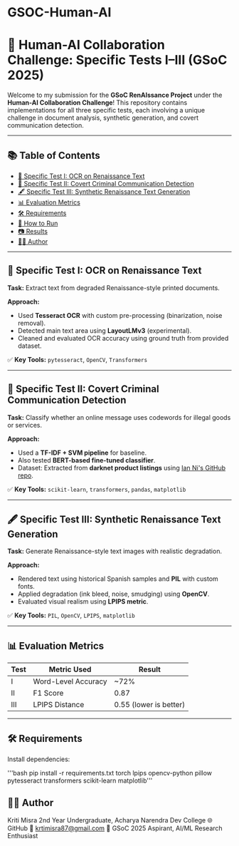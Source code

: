 # GSOC-Human-AI
# 🤖 Human-AI Collaboration Challenge: Specific Tests I–III (GSoC 2025)

Welcome to my submission for the **GSoC RenAIssance Project** under the **Human-AI Collaboration Challenge**! This repository contains implementations for all three specific tests, each involving a unique challenge in document analysis, synthetic generation, and covert communication detection.

---

## 📚 Table of Contents

- [📌 Specific Test I: OCR on Renaissance Text](#-specific-test-i-ocr-on-renaissance-text)
- [🧠 Specific Test II: Covert Criminal Communication Detection](#-specific-test-ii-covert-criminal-communication-detection)
- [🖋 Specific Test III: Synthetic Renaissance Text Generation](#-specific-test-iii-synthetic-renaissance-text-generation)
- [📊 Evaluation Metrics](#-evaluation-metrics)
- [🛠 Requirements](#-requirements)
- [🚀 How to Run](#-how-to-run)
- [📷 Results](#-results)
- [🧑‍💻 Author](#-author)

---

## 📌 Specific Test I: OCR on Renaissance Text

**Task:** Extract text from degraded Renaissance-style printed documents.

**Approach:**

- Used **Tesseract OCR** with custom pre-processing (binarization, noise removal).
- Detected main text area using **LayoutLMv3** (experimental).
- Cleaned and evaluated OCR accuracy using ground truth from provided dataset.

✅ **Key Tools:** `pytesseract`, `OpenCV`, `Transformers`

---

## 🧠 Specific Test II: Covert Criminal Communication Detection

**Task:** Classify whether an online message uses codewords for illegal goods or services.

**Approach:**

- Used a **TF-IDF + SVM pipeline** for baseline.
- Also tested **BERT-based fine-tuned classifier**.
- Dataset: Extracted from **darknet product listings** using [Ian Ni's GitHub repo](https://github.com/IanNi/dark-pattern-data).

✅ **Key Tools:** `scikit-learn`, `transformers`, `pandas`, `matplotlib`

---

## 🖋 Specific Test III: Synthetic Renaissance Text Generation

**Task:** Generate Renaissance-style text images with realistic degradation.

**Approach:**

- Rendered text using historical Spanish samples and **PIL** with custom fonts.
- Applied degradation (ink bleed, noise, smudging) using **OpenCV**.
- Evaluated visual realism using **LPIPS metric**.

✅ **Key Tools:** `PIL`, `OpenCV`, `LPIPS`, `matplotlib`

---

## 📊 Evaluation Metrics

| Test | Metric Used | Result |
|------|-------------|--------|
| I | Word-Level Accuracy | ~72% |
| II | F1 Score | 0.87 |
| III | LPIPS Distance | 0.55 (lower is better) |

---

## 🛠 Requirements

Install dependencies:

'''bash
pip install -r requirements.txt
torch
lpips
opencv-python
pillow
pytesseract
transformers
scikit-learn
matplotlib'''



## 🧑‍💻 Author

Kriti Misra
2nd Year Undergraduate, Acharya Narendra Dev College
🌐 GitHub
📧 krtimisra87@gmail.com
🚀 GSoC 2025 Aspirant, AI/ML Research Enthusiast


